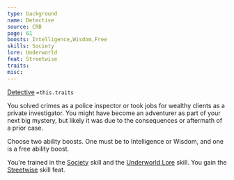 ```yaml
---
type: background
name: Detective 
source: CRB
page: 61
boosts: Intelligence,Wisdom,Free
skills: Society
lore: Underworld
feat: Streetwise
traits: 
misc: 
---
```


[Detective](###%20Detective)
`=this.traits`


You solved crimes as a police inspector or took jobs for wealthy clients as a private investigator. You might have become an adventurer as part of your next big mystery, but likely it was due to the consequences or aftermath of a prior case.

Choose two ability boosts. One must be to Intelligence or Wisdom, and one is a free ability boost.

You're trained in the [Society](../../../../../20-Wyrmspire/14-Dragonling-Zettel/Society.md) skill and the [Underworld Lore](Underworld%20Lore) skill. You gain the [Streetwise](Streetwise) skill feat.

